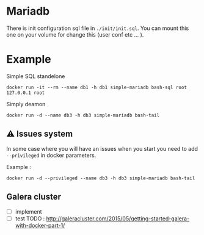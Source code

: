 # Mariadb

There is init configuration sql file in ```./init/init.sql```.
You can mount this one on your volume for change this (user conf etc ... ).

# Example

Simple SQL standelone
```
docker run -it --rm --name db1 -h db1 simple-mariadb bash-sql root 127.0.0.1 root
```

Simply deamon
```
docker run -d --name db3 -h db3 simple-mariadb bash-tail
```

## :warning: Issues system
In some case where you will have an issues when you start you need to add ```--privileged``` in docker parameters.

Example :
```
docker run -d --privileged --name db3 -h db3 simple-mariadb bash-tail
```

## Galera cluster
- [ ] implement
- [ ] test
TODO :
http://galeracluster.com/2015/05/getting-started-galera-with-docker-part-1/

